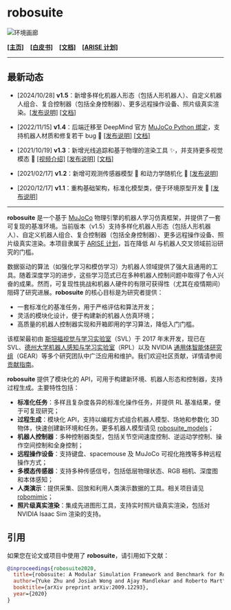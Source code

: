 # robosuite

![环境画廊](docs/images/gallery.png)

[**[主页]**](https://robosuite.ai/) &ensp; [**[白皮书]**](https://arxiv.org/abs/2009.12293) &ensp; [**[文档]**](https://robosuite.ai/docs/overview.html) &ensp; [**[ARISE 计划]**](https://github.com/ARISE-Initiative)

-------

## 最新动态

- [2024/10/28] **v1.5**：新增多样化机器人形态（包括人形机器人）、自定义机器人组合、复合控制器（包括全身控制器）、更多远程操作设备、照片级真实渲染。[[发布说明]](https://github.com/ARISE-Initiative/robosuite/releases/tag/v1.5.0) [[文档]](http://robosuite.ai/docs/overview.html)

- [2022/11/15] **v1.4**：后端迁移至 DeepMind 官方 [MuJoCo Python 绑定](https://github.com/deepmind/mujoco)，支持机器人材质和修复若干 bug :robot: [[发布说明]](https://github.com/ARISE-Initiative/robosuite/releases/tag/v1.4.0) [[文档]](http://robosuite.ai/docs/v1.4/)

- [2021/10/19] **v1.3**：新增光线追踪和基于物理的渲染工具 :sparkles:，并支持更多视觉模态 🎥 [[视频介绍]](https://www.youtube.com/watch?v=2xesly6JrQ8) [[发布说明]](https://github.com/ARISE-Initiative/robosuite/releases/tag/v1.3) [[文档]](http://robosuite.ai/docs/v1.3/)

- [2021/02/17] **v1.2**：新增可观测传感器模型 :eyes: 和动力学随机化 :game_die: [[发布说明]](https://github.com/ARISE-Initiative/robosuite/releases/tag/v1.2)

- [2020/12/17] **v1.1**：重构基础架构，标准化模型类，便于环境原型开发 :wrench: [[发布说明]](https://github.com/ARISE-Initiative/robosuite/releases/tag/v1.1)

-------

**robosuite** 是一个基于 [MuJoCo](http://mujoco.org/) 物理引擎的机器人学习仿真框架，并提供了一套可复现的基准环境。当前版本（v1.5）支持多样化机器人形态（包括人形机器人）、自定义机器人组合、复合控制器（包括全身控制器）、更多远程操作设备、照片级真实渲染。本项目隶属于 [ARISE 计划](https://github.com/ARISE-Initiative)，旨在降低 AI 与机器人交叉领域前沿研究的门槛。

数据驱动的算法（如强化学习和模仿学习）为机器人领域提供了强大且通用的工具。随着深度学习的进步，这些学习范式已在多种机器人控制问题中取得了令人兴奋的成果。然而，可复现性挑战和机器人硬件的有限可获得性（尤其在疫情期间）阻碍了研究进展。**robosuite** 的核心目标是为研究者提供：

* 一套标准化的基准任务，用于严格评估和算法开发；
* 灵活的模块化设计，便于构建新的机器人仿真环境；
* 高质量的机器人控制器实现和开箱即用的学习算法，降低入门门槛。

该框架最初由 [斯坦福视觉与学习实验室](http://svl.stanford.edu)（SVL）于 2017 年末开发，现已在 SVL、[德州大学机器人感知与学习实验室](http://rpl.cs.utexas.edu)（RPL）以及 NVIDIA [通用体智能体研究组](https://research.nvidia.com/labs/gear/)（GEAR）等多个研究团队中广泛应用和维护。我们欢迎社区贡献，详情请参阅[贡献指南](CONTRIBUTING.md)。

**robosuite** 提供了模块化的 API，可用于构建新环境、机器人形态和控制器，支持过程生成。主要特性包括：

* **标准化任务**：多样且复杂度各异的标准化操作任务，并提供 RL 基准结果，便于可复现研究；
* **过程生成**：模块化 API，支持以编程方式组合机器人模型、场地和参数化 3D 物体，快速创建新环境和任务。更多机器人模型请见 [robosuite_models](https://github.com/ARISE-Initiative/robosuite_models)；
* **机器人控制器**：多种控制器类型，包括关节空间速度控制、逆运动学控制、操作空间控制和全身控制；
* **远程操作设备**：支持键盘、spacemouse 及 MuJoCo 可视化拖拽等多种远程操作方式；
* **多模态传感器**：支持多种传感信号，包括低层物理状态、RGB 相机、深度图和本体感知；
* **人类演示**：提供采集、回放和利用人类演示数据的工具。相关项目请见 [robomimic](https://arise-initiative.github.io/robomimic-web/)；
* **照片级真实渲染**：集成先进图形工具，支持实时照片级真实渲染，包括对 NVIDIA Isaac Sim 渲染的支持。

## 引用

如果您在论文或项目中使用了 **robosuite**，请引用如下文献：

```bibtex
@inproceedings{robosuite2020,
  title={robosuite: A Modular Simulation Framework and Benchmark for Robot Learning},
  author={Yuke Zhu and Josiah Wong and Ajay Mandlekar and Roberto Mart\'{i}n-Mart\'{i}n and Abhishek Joshi and Soroush Nasiriany and Yifeng Zhu and Kevin Lin},
  booktitle={arXiv preprint arXiv:2009.12293},
  year={2020}
}
``` 